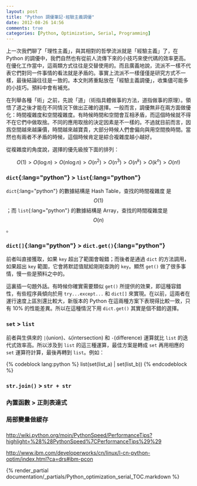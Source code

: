 ```yaml
---
layout: post
title: "Python 調優筆記·經驗主義調優"
date: 2012-08-26 14:56
comments: true
categories: [Python, Optimization, Serial, Programming]
---
```


上一次我們聊了「理性主義」，與其相對的哲學流派就是「經驗主義」了，在 Python 的調優中，我們自然也有從前人流傳下來的小技巧來使代碼的效率更高。在優化工作當中，這兩類方式往往是交替使用的。而且廣義地說，流派不一樣不代表它們對同一件事情的看法就是矛盾的。事實上流派不一樣僅僅是研究方式不一樣，最後結論往往是一致的。本文則將重點放在「經驗主義調優」，收集儘可能多的小技巧。預料中會有補充。<!--more-->

在列舉各種「術」之前，先說「道」（術指具體做事的方法，道指做事的原理）。領悟了道之後才能在不同情況下做出正確的選擇。一般而言，調優無非在兩方面做優化：時間複雜度和空間複雜度。有時候時間和空間會互相矛盾，而這個時候就不得不在它們中做取捨。不同的應用取捨的決定因素是不一樣的。不過就目前而言，因爲空間越來越廉價，時間越來越寶貴，大部分時候人們會偏向與用空間換時間。當然也有兩者不矛盾的時候，這個時候肯定是綜合複雜度越小越好。

從複雜度的角度說，選擇的優先級按下面的排列：

$$O(1)>O(\log n)>O(n\log n)>O(n^2)>O(n^3)>O(n^k)>O(k^n)>O(n!)$$

### `dict`{:lang="python"} > `list`{:lang="python"}

`dict`{:lang="python"} 的數據結構是 Hash Table，查找的時間複雜度 是$$O(1)$$；而 `list`{:lang="python"} 的數據結構是 Array，查找的時間複雜度是 $$O(n)$$。

### `dict[]`{:lang="python"} > `dict.get()`{:lang="python"}

前者叫直接獲取，如果 `key` 超出了範圍會報錯；而後者是通過 `dict` 的方法調用，如果超出 `key` 範圍，它會將默認值賦給剛剛查詢的 `key`。顯然 `get()` 做了很多事情，慢一些是預料之中的。

這裏插一句題外話。有時候你確實需要類似 `get()` 所提供的效果，即這種容錯性，有些程序員傾向於用 `try...except...` 和 `dict[]` 來實現。在以前，這兩者在運行速度上區別還比較大，新版本的 Python 在這兩種方案下表現得比較一致，只有 10% 的性能差異。所以在這種情況下用 `dict.get()` 其實是個不錯的選擇。

### `set` > `list`

前者與生俱來的 `|`(union)、`&`(intersection) 和 `-`(difference) 運算就比 `list` 的迭代式效率高。所以涉及到 `list` 的這三種運算，最佳方案是轉成 `set` 再用相應的 `set` 運算符計算，最後再轉到 `list`。例如：

{% codeblock lang:python %}
list(set(list_a) | set(list_b))
{% endcodeblock %}

### `str.join()` > `str + str`

### 內置函數 > 正則表達式

### 局部變量做緩存

###


<http://wiki.python.org/moin/PythonSpeed/PerformanceTips?highlight=%28%28PythonSpeed%7CPerformanceTips%29%29>

<http://www.ibm.com/developerworks/cn/linux/l-cn-python-optim/index.html?ca=drs#ibm-pcon>

{% render_partial documentation/_partials/Python_optimization_serial_TOC.markdown %}
